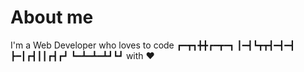 # About me

I'm a Web Developer who loves to code
┏━┳┓╋╋┏━┳━┓
┃━┫┗┳┳┫━┫━┫
┣━┃┏┫┃┃┏┫┏┛
┗━┻━┻━┻┛┗┛  with ❤
